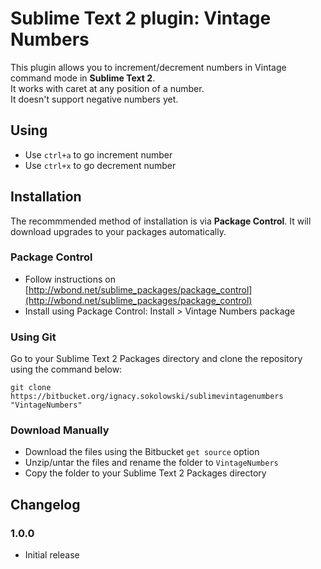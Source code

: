 Sublime Text 2 plugin: Vintage Numbers
====================================

This plugin allows you to increment/decrement numbers in Vintage command mode
in **Sublime Text 2**.  
It works with caret at any position of a number.  
It doesn't support negative numbers yet.

Using
-----

 * Use `ctrl+a` to go increment number
 * Use `ctrl+x` to go decrement number

Installation
------------

The recommmended method of installation is via **Package Control**.
It will download upgrades to your packages automatically.

### Package Control ###

* Follow instructions on [http://wbond.net/sublime_packages/package_control](http://wbond.net/sublime_packages/package_control)
* Install using Package Control: Install > Vintage Numbers package

### Using Git ###

Go to your Sublime Text 2 Packages directory and clone the repository
using the command below:

    git clone https://bitbucket.org/ignacy.sokolowski/sublimevintagenumbers "VintageNumbers"

### Download Manually ###

* Download the files using the Bitbucket `get source` option
* Unzip/untar the files and rename the folder to `VintageNumbers`
* Copy the folder to your Sublime Text 2 Packages directory

Changelog
---------

### 1.0.0 ###
 * Initial release
